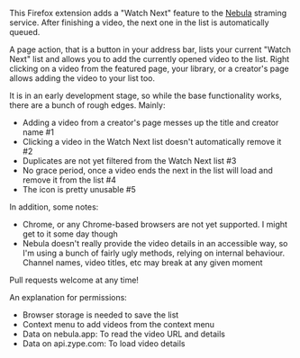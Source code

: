 This Firefox extension adds a "Watch Next" feature to the [Nebula](https://nebula.app) straming service. After finishing a video, the next one in the list is automatically queued.

A page action, that is a button in your address bar, lists your current "Watch Next" list and allows you to add the currently opened video to the list.
Right clicking on a video from the featured page, your library, or a creator's page allows adding the video to your list too.

It is in an early development stage, so while the base functionality works, there are a bunch of rough edges. Mainly:

- Adding a video from a creator's page messes up the title and creator name #1
- Clicking a video in the Watch Next list doesn't automatically remove it #2
- Duplicates are not yet filtered from the Watch Next list #3
- No grace period, once a video ends the next in the list will load and remove it from the list #4
- The icon is pretty unusable #5

In addition, some notes:

- Chrome, or any Chrome-based browsers are not yet supported. I might get to it some day though
- Nebula doesn't really provide the video details in an accessible way, so I'm using a bunch of fairly ugly methods, relying on internal behaviour. Channel names, video titles, etc may break at any given moment

Pull requests welcome at any time!

An explanation for permissions:

- Browser storage is needed to save the list
- Context menu to add videos from the context menu
- Data on nebula.app: To read the video URL and details
- Data on api.zype.com: To load video details
